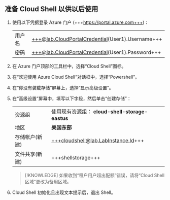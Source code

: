 ## 准备 Cloud Shell 以供以后使用
1. 使用以下凭据登录 Azure 门户 (+++https://portal.azure.com+++)：

    |||
    |--|--|
    |用户名|+++@lab.CloudPortalCredential(User1).Username+++|
    |密码|+++@lab.CloudPortalCredential(User1).Password+++|

1. 在 Azure 门户顶部的工具栏中，选择“Cloud Shell”图标。

1. 在“欢迎使用 Azure Cloud Shell”对话框中，选择“Powershell”。

1. 在“你没有装载存储”屏幕上，选择“显示高级设置”。

1. 在“高级设置”屏幕中，填写以下字段，然后单击“创建存储”：

    |||
    |--|--|
    |资源组| 使用现有资源组： **cloud-shell-storage-eastus**|
    |地区| **美国东部** |
    |存储帐户(新建)|+++cloudshell@lab.LabInstance.Id+++|
    |文件共享(新建)|+++shellstorage+++|
    
    >[!KNOWLEDGE] 如果收到“租户用户超出配额”错误，请将“Cloud Shell 区域”更改为备用区域。

1. Cloud Shell 初始化且出现文本提示后，退出 Shell。
